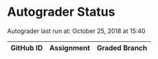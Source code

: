 # Autograder Status
Autograder last run at: October 25, 2018 at 15:40

| GitHub ID | Assignment | Graded Branch |
|-----------|------------|---------------|
